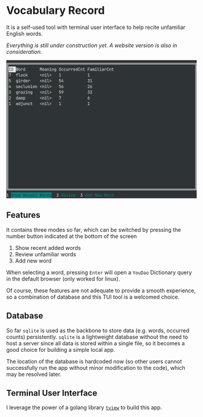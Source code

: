 # Vocabulary Record
It is a self-used tool with terminal user interface to help recite unfamiliar English words.

*Everything is still under construction yet. A website version is also in consideration.*

![](vocabulary-record.png)

## Features
It contains three modes so far, which can be switched by pressing the number button indicated at the bottom of the screen
1. Show recent added words
2. Review unfamiliar words
3. Add new word

When selecting a word, pressing `Enter` will open a `YouDao` Dictionary query in the default browser (only worked for linux).

Of course, these features are not adequate to provide a smooth experience, so a combination of database and this TUI tool is a welcomed choice.

## Database
So far `sqlite` is used as the backbone to store data (e.g. words, occurred counts) persistently.
`sqlite` is a lightweight database without the need to host a server since all data is stored within a single file, so it becomes a good choice for building a simple local app.

The location of the database is hardcoded now (so other users cannot successfully run the app without minor modification to the code), which may be resolved later.

## Terminal User Interface
I leverage the power of a golang library [`tview`](github.com/rivo/tview) to build this app.